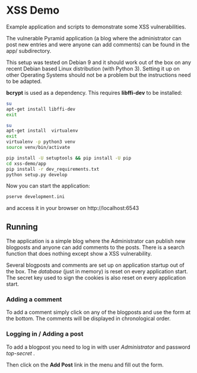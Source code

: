 XSS Demo
========

Example application and scripts to demonstrate some XSS vulnerabilities.

The vulnerable Pyramid application (a blog where the administrator can post new
entries and were anyone can add comments) can be found in the app/
subdirectory.


This setup was tested on Debian 9 and it should work out of the box on any
recent Debian based Linux distribution (with Python 3). Setting it up on other
Operating Systems should not be a problem but the instructions need to be
adapted.

**bcrypt** is used as a dependency. This requires **libffi-dev** to be
installed:

```bash
su
apt-get install libffi-dev
exit
```


```bash
su
apt-get install  virtualenv
exit
virtualenv -p python3 venv
source venv/bin/activate

pip install -U setuptools && pip install -U pip
cd xss-demo/app
pip install -r dev_requirements.txt
python setup.py develop
```

Now you can start the application:

```bash
pserve development.ini
```

and access it in your browser on http://localhost:6543


Running
-------

The application is a simple blog where the Administrator can publish new
blogposts and anyone can add comments to the posts. There is a search function
that does nothing except show a XSS vulnerability.

Several blogposts and comments are set up on application startup out of the
box.  The *database* (just in memory) is reset on every application start. The
secret key used to sign the cookies is also reset on every application start.

### Adding a comment

To add a comment simply click on any of the blogposts and use the form at the bottom. The comments will be displayed in chronological order.

### Logging in / Adding a post

To add a blogpost you need to log in with user *Administrator* and password *top-secret* .

Then click on the **Add Post** link in the menu and fill out the form.
